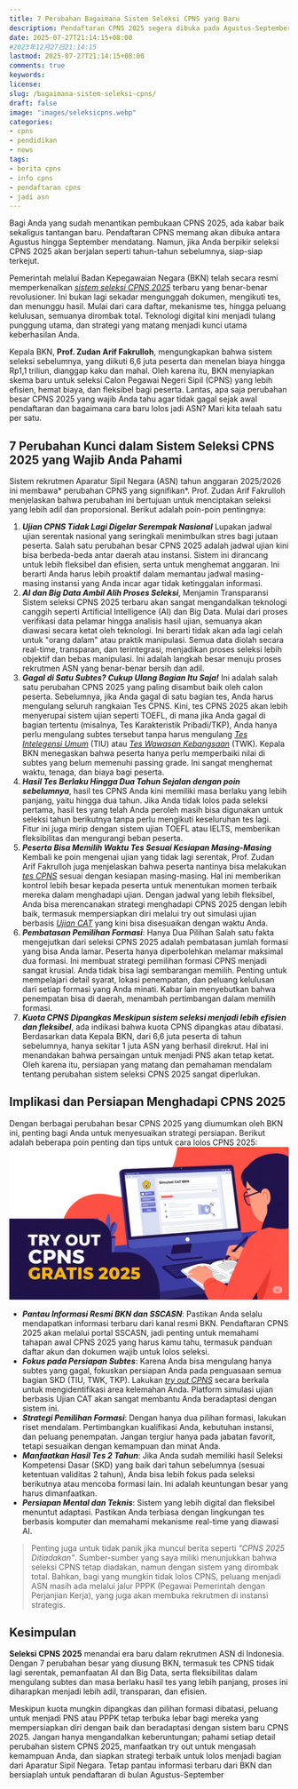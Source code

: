 ```yaml
---
title: 7 Perubahan Bagaimana Sistem Seleksi CPNS yang Baru
description: Pendaftaran CPNS 2025 segera dibuka pada Agustus-September. Ketahui 7 perubahan besar sistem seleksi CPNS yang dirombak total oleh Badan Kepegawaian Negara (BKN), termasuk tes tidak serentak, peran AI, dan aturan ulang subtes, agar Anda siap lolos jadi ASN.
date: 2025-07-27T21:14:15+08:00 
#2023年12月27日21:14:15
lastmod: 2025-07-27T21:14:15+08:00 
comments: true
keywords: 
license: 
slug: /bagaimana-sistem-seleksi-cpns/
draft: false 
image: "images/seleksicpns.webp"
categories:
- cpns
- pendidikan
- news
tags:
- berita cpns
- info cpns
- pendaftaran cpns 
- jadi asn
---
```

Bagi Anda yang sudah menantikan pembukaan CPNS 2025, ada kabar baik sekaligus tantangan baru. Pendaftaran CPNS memang akan dibuka antara Agustus hingga September mendatang. Namun, jika Anda berpikir seleksi CPNS 2025 akan berjalan seperti tahun-tahun sebelumnya, siap-siap terkejut. 

Pemerintah melalui Badan Kepegawaian Negara (BKN) telah secara resmi memperkenalkan *[sistem seleksi CPNS 2025](/bagaimana-sistem-seleksi-cpns/)* terbaru yang benar-benar revolusioner. Ini bukan lagi sekadar mengunggah dokumen, mengikuti tes, dan menunggu hasil. Mulai dari cara daftar, mekanisme tes, hingga peluang kelulusan, semuanya dirombak total. Teknologi digital kini menjadi tulang punggung utama, dan strategi yang matang menjadi kunci utama keberhasilan Anda.

Kepala BKN, **Prof. Zudan Arif Fakrulloh**, mengungkapkan bahwa sistem seleksi sebelumnya, yang diikuti 6,6 juta peserta dan menelan biaya hingga Rp1,1 triliun, dianggap kaku dan mahal. Oleh karena itu, BKN menyiapkan skema baru untuk seleksi Calon Pegawai Negeri Sipil (CPNS) yang lebih efisien, hemat biaya, dan fleksibel bagi peserta. Lantas, apa saja perubahan besar CPNS 2025 yang wajib Anda tahu agar tidak gagal sejak awal pendaftaran dan bagaimana cara baru lolos jadi ASN? Mari kita telaah satu per satu.


## 7 Perubahan Kunci dalam Sistem Seleksi CPNS 2025 yang Wajib Anda Pahami

Sistem rekrutmen Aparatur Sipil Negara (ASN) tahun anggaran 2025/2026 ini membawa* perubahan CPNS yang signifikan*. Prof. Zudan Arif Fakrulloh menjelaskan bahwa perubahan ini bertujuan untuk menciptakan seleksi yang lebih adil dan proporsional. Berikut adalah poin-poin pentingnya:

1. ***Ujian CPNS Tidak Lagi Digelar Serempak Nasional*** Lupakan jadwal ujian serentak nasional yang seringkali menimbulkan stres bagi jutaan peserta. Salah satu perubahan besar CPNS 2025 adalah jadwal ujian kini bisa berbeda-beda antar daerah atau instansi. Sistem ini dirancang untuk lebih fleksibel dan efisien, serta untuk menghemat anggaran. Ini berarti Anda harus lebih proaktif dalam memantau jadwal masing-masing instansi yang Anda incar agar tidak ketinggalan informasi.
2. ***AI dan Big Data Ambil Alih Proses Seleksi***, Menjamin Transparansi Sistem seleksi CPNS 2025 terbaru akan sangat mengandalkan teknologi canggih seperti Artificial Intelligence (AI) dan Big Data. Mulai dari proses verifikasi data pelamar hingga analisis hasil ujian, semuanya akan diawasi secara ketat oleh teknologi. Ini berarti tidak akan ada lagi celah untuk "orang dalam" atau praktik manipulasi. Semua data diolah secara real-time, transparan, dan terintegrasi, menjadikan proses seleksi lebih objektif dan bebas manipulasi. Ini adalah langkah besar menuju proses rekrutmen ASN yang benar-benar bersih dan adil.
3. ***Gagal di Satu Subtes? Cukup Ulang Bagian Itu Saja!*** Ini adalah salah satu perubahan CPNS 2025 yang paling disambut baik oleh calon peserta. Sebelumnya, jika Anda gagal di satu bagian tes, Anda harus mengulang seluruh rangkaian Tes CPNS. Kini, tes CPNS 2025 akan lebih menyerupai sistem ujian seperti TOEFL, di mana jika Anda gagal di bagian tertentu (misalnya, Tes Karakteristik Pribadi/TKP), Anda hanya perlu mengulang subtes tersebut tanpa harus mengulang *[Tes Intelegensi Umum](/categories/tryout-tiu/)* (TIU) atau *[Tes Wawasan Kebangsaan](/categories/tryout-twk/)* (TWK). Kepala BKN menegaskan bahwa peserta hanya perlu memperbaiki nilai di subtes yang belum memenuhi passing grade. Ini sangat menghemat waktu, tenaga, dan biaya bagi peserta.
4. ***Hasil Tes Berlaku Hingga Dua Tahun Sejalan dengan poin sebelumnya***, hasil tes CPNS Anda kini memiliki masa berlaku yang lebih panjang, yaitu hingga dua tahun. Jika Anda tidak lolos pada seleksi pertama, hasil tes yang telah Anda peroleh masih bisa digunakan untuk seleksi tahun berikutnya tanpa perlu mengikuti keseluruhan tes lagi. Fitur ini juga mirip dengan sistem ujian TOEFL atau IELTS, memberikan fleksibilitas dan mengurangi beban peserta.
5. ***Peserta Bisa Memilih Waktu Tes Sesuai Kesiapan Masing-Masing*** Kembali ke poin mengenai ujian yang tidak lagi serentak, Prof. Zudan Arif Fakrulloh juga menjelaskan bahwa peserta nantinya bisa melakukan *[tes CPNS](/ujian/)* sesuai dengan kesiapan masing-masing. Hal ini memberikan kontrol lebih besar kepada peserta untuk menentukan momen terbaik mereka dalam menghadapi ujian. Dengan jadwal yang lebih fleksibel, Anda bisa merencanakan strategi menghadapi CPNS 2025 dengan lebih baik, termasuk mempersiapkan diri melalui try out simulasi ujian berbasis *[Ujian CAT](/ujian/cpns/tryout-cat-cpns-gratis/)* yang kini bisa disesuaikan dengan waktu Anda.
6. ***Pembatasan Pemilihan Formasi***: Hanya Dua Pilihan Salah satu fakta mengejutkan dari seleksi CPNS 2025 adalah pembatasan jumlah formasi yang bisa Anda lamar. Peserta hanya diperbolehkan melamar maksimal dua formasi. Ini membuat strategi pemilihan formasi CPNS menjadi sangat krusial. Anda tidak bisa lagi sembarangan memilih. Penting untuk mempelajari detail syarat, lokasi penempatan, dan peluang kelulusan dari setiap formasi yang Anda minati. Kabar lain menyebutkan bahwa penempatan bisa di daerah, menambah pertimbangan dalam memilih formasi.
7. ***Kuota CPNS Dipangkas Meskipun sistem seleksi menjadi lebih efisien dan fleksibel***, ada indikasi bahwa kuota CPNS dipangkas atau dibatasi. Berdasarkan data Kepala BKN, dari 6,6 juta peserta di tahun sebelumnya, hanya sekitar 1 juta ASN yang berhasil direkrut. Hal ini menandakan bahwa persaingan untuk menjadi PNS akan tetap ketat. Oleh karena itu, persiapan yang matang dan pemahaman mendalam tentang perubahan sistem seleksi CPNS 2025 sangat diperlukan.

## Implikasi dan Persiapan Menghadapi CPNS 2025
Dengan berbagai perubahan besar CPNS 2025 yang diumumkan oleh BKN ini, penting bagi Anda untuk menyesuaikan strategi persiapan. Berikut adalah beberapa poin penting dan tips untuk cara lolos CPNS 2025:
![cara ikut try out cpns gratis](images/tryout-gratis.webp)
* ***Pantau Informasi Resmi BKN dan SSCASN***: Pastikan Anda selalu mendapatkan informasi terbaru dari kanal resmi BKN. Pendaftaran CPNS 2025 akan melalui portal SSCASN, jadi penting untuk memahami tahapan awal CPNS 2025 yang harus kamu tahu, termasuk panduan daftar akun dan dokumen wajib untuk lolos seleksi.
* ***Fokus pada Persiapan Subtes***: Karena Anda bisa mengulang hanya subtes yang gagal, fokuskan persiapan Anda pada penguasaan semua bagian SKD (TIU, TWK, TKP). Lakukan *[try out CPNS](/categories/tryout-cpns/)* secara berkala untuk mengidentifikasi area kelemahan Anda. Platform simulasi ujian berbasis Ujian CAT akan sangat membantu Anda beradaptasi dengan sistem ini.
* ***Strategi Pemilihan Formasi***: Dengan hanya dua pilihan formasi, lakukan riset mendalam. Pertimbangkan kualifikasi Anda, kebutuhan instansi, dan peluang penempatan. Jangan tergiur hanya pada jabatan favorit, tetapi sesuaikan dengan kemampuan dan minat Anda.
* ***Manfaatkan Hasil Tes 2 Tahun***: Jika Anda sudah memiliki hasil Seleksi Kompetensi Dasar (SKD) yang baik dari tahun sebelumnya (sesuai ketentuan validitas 2 tahun), Anda bisa lebih fokus pada seleksi berikutnya atau mencoba formasi lain. Ini adalah keuntungan besar yang harus dimanfaatkan.
* ***Persiapan Mental dan Teknis***: Sistem yang lebih digital dan fleksibel menuntut adaptasi. Pastikan Anda terbiasa dengan lingkungan tes berbasis komputer dan memahami mekanisme real-time yang diawasi AI.

>Penting juga untuk tidak panik jika muncul berita seperti *"CPNS 2025 Ditiadakan"*. Sumber-sumber yang saya miliki menunjukkan bahwa seleksi CPNS tetap diadakan, namun dengan sistem yang dirombak total. Bahkan, bagi yang mungkin tidak lolos CPNS, peluang menjadi ASN masih ada melalui jalur PPPK (Pegawai Pemerintah dengan Perjanjian Kerja), yang juga akan membuka rekrutmen di instansi strategis.


## Kesimpulan
**Seleksi CPNS 2025** menandai era baru dalam rekrutmen ASN di Indonesia. Dengan 7 perubahan besar yang diusung BKN, termasuk tes CPNS tidak lagi serentak, pemanfaatan AI dan Big Data, serta fleksibilitas dalam mengulang subtes dan masa berlaku hasil tes yang lebih panjang, proses ini diharapkan menjadi lebih adil, transparan, dan efisien.

Meskipun kuota mungkin dipangkas dan pilihan formasi dibatasi, peluang untuk menjadi PNS atau PPPK tetap terbuka lebar bagi mereka yang mempersiapkan diri dengan baik dan beradaptasi dengan sistem baru CPNS 2025. Jangan hanya mengandalkan keberuntungan; pahami setiap detail perubahan sistem CPNS 2025, manfaatkan try out untuk mengasah kemampuan Anda, dan siapkan strategi terbaik untuk lolos menjadi bagian dari Aparatur Sipil Negara. Tetap pantau informasi terbaru dari BKN dan bersiaplah untuk pendaftaran di bulan Agustus-September
